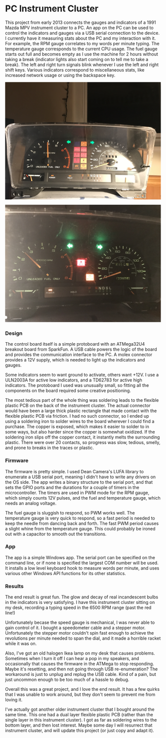 # PC Instrument Cluster

This project from early 2013 connects the gauges and indicators of a 1991 Mazda MPV instrument cluster to a PC. An app on the PC can be used to control the indicators and gauges via a USB serial connection to the device. I currently have it measuring stats about the PC and my interaction with it. For example, the RPM gauge correlates to my words per minute typing. The temperature gauge corresponds to the current CPU usage. The fuel gauge starts out full and becomes empty as I use the machine for 2 hours without taking a break (indicator lights also start coming on to tell me to take a break). The left and right turn signals blink whenever I use the left and right shift keys. Various indicators correspond to miscellaneous stats, like increased network usage or using the backspace key.

![PC Dashboard](PcDash.JPG)

![PC Dashboard](PcDash2.JPG)

### Design
The control board itself is a simple protoboard with an ATMega32U4 breakout board from SparkFun. A USB cable powers the logic of the board and provides the communication interface to the PC. A molex connector provides a 12V supply, which is needed to light up the indicators and gauges.

Some indicators seem to want ground to activate, others want +12V. I use a ULN2003A for active low indicators, and a TD62783 for active high indicators. The protoboard I used was unusually small, so fitting all the components on the board required some creative positioning.

The most tedious part of the whole thing was soldering leads to the flexible plastic PCB on the back of the instrument cluster. The actual connector would have been a large thick plastic rectangle that made contact with the flexible plastic PCB via friction. I had no such connector, so I ended up using a soldering iron to solder wires to the board wherever I could find a purchase. The copper is exposed, which makes it easier to solder to in some ways, but also harder since the copper is somewhat oxidized. If the soldering iron slips off the copper contact, it instantly melts the surrounding plastic. There were over 20 contacts, so progress was slow, tedious, smelly, and prone to breaks in the traces or plastic.

### Firmware
The firmware is pretty simple. I used Dean Camera's LUFA library to enumerate a USB serial port, meaning I didn't have to write any drivers on the OS side. The app writes a binary structure to the serial port, and that sets the GPIO ports and the durations for a couple of timers in the microcontroller. The timers are used in PWM mode for the RPM gauge, which simply counts 12V pulses, and the fuel and temperature gauge, which needs an analog voltage.

The fuel gauge is sluggish to respond, so PWM works well. The temperature gauge is very quick to respond, so a fast period is needed to keep the needle from dancing back and forth. The fast PWM period causes a slight whine from the temperature gauge. This could probably be ironed out with a capacitor to smooth out the transitions.

### App
The app is a simple Windows app. The serial port can be specified on the command line, or if none is specified the largest COM number will be used. It installs a low level keyboard hook to measure words per minute, and uses various other Windows API functions for its other statistics.

### Results
The end result is great fun. The glow and decay of real incandescent bulbs in the indicators is very satisfying. I have this instrument cluster sitting on my desk, recording a typing speed in the 6500 RPM range (past the red line!)

Unfortunately becase the speed gauge is mechanical, I was never able to gain control of it. I bought a speedometer cable and a stepper motor. Unfortunately the stepper motor couldn't spin fast enough to achieve the revolutions per minute needed to span the dial, and it made a horrible racket while it was on.

Also, I've got an old halogen Ikea lamp on my desk that causes problems. Sometimes when I turn it off I can hear a pop in my speakers, and occasionally that causes the firmware in the ATMega to stop responding. Maybe it's resetting, and then not going through USB re-enumeration? The workaround is just to unplug and replug the USB cable. Kind of a pain, but just uncommon enough to be too much of a hassle to debug.

Overall this was a great project, and I love the end result. It has a few quirks that I was unable to work around, but they don't seem to prevent me from loving it.

I've actually got another older instrument cluster that I bought around the same time. This one had a dual layer flexible plastic PCB (rather than the single layer in this instrument cluster). I got as far as soldering wires to the bottom layer, and then lost interest. Maybe some day I will resurrect that instrument cluster, and will update this project (or just copy and adapt it).

